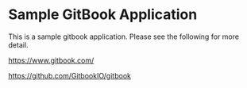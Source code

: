 # Sample GitBook Application

This is a sample gitbook application. Please see the following for more detail. 

https://www.gitbook.com/

https://github.com/GitbookIO/gitbook
